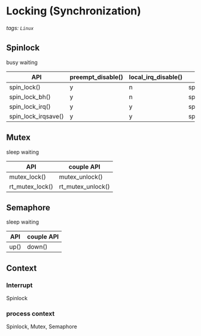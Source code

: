 # Locking (Synchronization)
###### tags: `Linux`


## Spinlock
busy waiting


| API | preempt_disable() | local_irq_disable() | couple API |
| -------- | -------- | -------- | -------- |
| spin_lock() |    y  |   n   | spin_unlock() |
| spin_lock_bh() |   y   |   n   | spin_unlock_bh() |
| spin_lock_irq() |   y   |   y   | spin_unlock_irq() |
| spin_lock_irqsave() |   y   |   y   | spin_unlock_irqrestore() |


## Mutex
sleep waiting

| API  | couple API |
| -------- | -------- |
| mutex_lock() | mutex_unlock() |
| rt_mutex_lock() | rt_mutex_unlock() |

## Semaphore
sleep waiting

| API  | couple API |
| -------- | -------- |
| up() | down() |

## Context

### Interrupt
Spinlock

### process context
Spinlock, Mutex, Semaphore